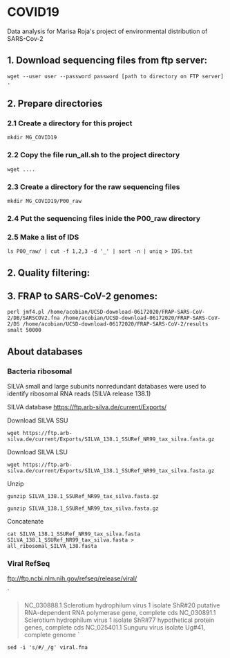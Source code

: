 # COVID19
Data analysis for Marisa Roja's project of environmental distribution of SARS-Cov-2

## 1. Download sequencing files from ftp server: 

`wget --user user --password password [path to directory on FTP server] .`

## 2. Prepare directories

### 2.1 Create a directory for this project

`mkdir MG_COVID19`

### 2.2 Copy the file run_all.sh to the project directory

`wget ....`

### 2.3 Create a directory for the raw sequencing files

`mkdir MG_COVID19/P00_raw`

### 2.4 Put the sequencing files inide the P00_raw directory

### 2.5 Make a list of IDS 

`ls P00_raw/ | cut -f 1,2,3 -d '_' | sort -n | uniq > IDS.txt`

## 2. Quality filtering:

## 3. FRAP to SARS-CoV-2 genomes:

`perl jmf4.pl /home/acobian/UCSD-download-06172020/FRAP-SARS-CoV-2/DB/SARSCOV2.fna /home/acobian/UCSD-download-06172020/FRAP-SARS-CoV-2/DS /home/acobian/UCSD-download-06172020/FRAP-SARS-CoV-2/results smalt 50000`

## About databases

### Bacteria ribosomal 

SILVA small and large subunits nonredundant databases were used to identify ribosomal RNA reads (SILVA release 138.1) 

SILVA database 
https://ftp.arb-silva.de/current/Exports/

Download SILVA SSU

`wget https://ftp.arb-silva.de/current/Exports/SILVA_138.1_SSURef_NR99_tax_silva.fasta.gz`

Download SILVA LSU

`wget https://ftp.arb-silva.de/current/Exports/SILVA_138.1_SSURef_NR99_tax_silva.fasta.gz`

Unzip

`gunzip SILVA_138.1_SSURef_NR99_tax_silva.fasta.gz`

`gunzip SILVA_138.1_SSURef_NR99_tax_silva.fasta.gz`

Concatenate 

`cat SILVA_138.1_SSURef_NR99_tax_silva.fasta SILVA_138.1_SSURef_NR99_tax_silva.fasta > all_ribosomal_SILVA_138.fasta`

### Viral RefSeq

ftp://ftp.ncbi.nlm.nih.gov/refseq/release/viral/

`
>NC_030888.1 Sclerotium hydrophilum virus 1 isolate ShR#20 putative RNA-dependent RNA polymerase gene, complete cds
>NC_030891.1 Sclerotium hydrophilum virus 1 isolate ShR#77 hypothetical protein genes, complete cds
>NC_025401.1 Sunguru virus isolate Ug#41, complete genome
`

`sed -i 's/#/_/g' viral.fna`
